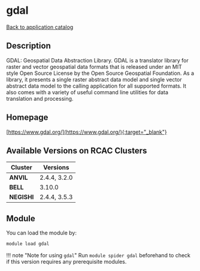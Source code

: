 # gdal

[Back to application catalog](../app_catalog.md)

## Description

GDAL: Geospatial Data Abstraction Library.  GDAL is a translator library for raster and vector geospatial data formats that is released under an MIT style Open Source License by the Open Source Geospatial Foundation. As a library, it presents a single raster abstract data model and single vector abstract data model to the calling application for all supported formats. It also comes with a variety of useful command line utilities for data translation and processing.

## Homepage

[https://www.gdal.org/](https://www.gdal.org/){:target="_blank"}

## Available Versions on RCAC Clusters

|Cluster|Versions|
|---|---|
**ANVIL**|2.4.4, 3.2.0
**BELL**|3.10.0
**NEGISHI**|2.4.4, 3.5.3

## Module

You can load the module by:

```bash
module load gdal
```

!!! note "Note for using `gdal`"
    Run `module spider gdal` beforehand to check if this version requires any prerequisite modules.
